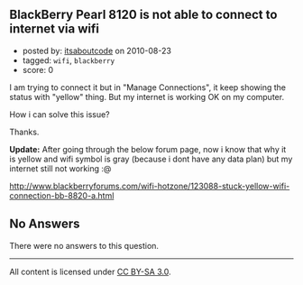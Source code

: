 ## BlackBerry Pearl 8120 is not able to connect to internet via wifi

- posted by: [itsaboutcode](https://stackexchange.com/users/-1/983-itsaboutcode) on 2010-08-23
- tagged: `wifi`, `blackberry`
- score: 0

<p>I am trying to connect it but in "Manage Connections", it keep showing the status with "yellow" thing. But my internet is working OK on my computer.</p>

<p>How i can solve this issue?</p>

<p>Thanks.</p>

<p><strong>Update:</strong> After going through the below forum page, now i know that why it is yellow and wifi symbol is gray (because i dont have any data plan) but my internet still not working :@</p>

<p><a href="http://www.blackberryforums.com/wifi-hotzone/123088-stuck-yellow-wifi-connection-bb-8820-a.html" rel="nofollow">http://www.blackberryforums.com/wifi-hotzone/123088-stuck-yellow-wifi-connection-bb-8820-a.html</a></p>


## No Answers

There were no answers to this question.


---

All content is licensed under [CC BY-SA 3.0](https://creativecommons.org/licenses/by-sa/3.0/).
